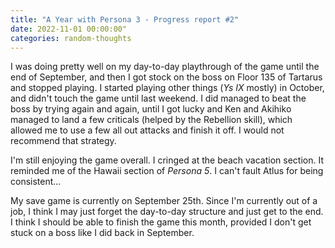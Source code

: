 ```yaml
---
title: "A Year with Persona 3 - Progress report #2"
date: 2022-11-01 00:00:00"
categories: random-thoughts
---
```

I was doing pretty well on my day-to-day playthrough of the game until the end of September, and then I got stock on the boss on Floor 135 of Tartarus and stopped playing. I started playing other things (*Ys IX* mostly) in October, and didn't touch the game until last weekend. I did managed to beat the boss by trying again and again, until I got lucky and Ken and Akihiko managed to land a few criticals (helped by the Rebellion skill), which allowed me to use a few all out attacks and finish it off. I would not recommend that strategy.

I'm still enjoying the game overall. I cringed at the beach vacation section. It reminded me of the Hawaii section of *Persona 5*. I can't fault Atlus for being consistent...

My save game is currently on September 25th. Since I'm currently out of a job, I think I may just forget the day-to-day structure and just get to the end. I think I should be able to finish the game this month, provided I don't get stuck on a boss like I did back in September. 